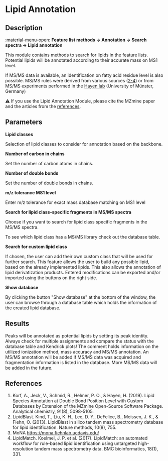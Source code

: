 # **Lipid Annotation**

## Description

:material-menu-open: **Feature list methods → Annotation → Search spectra → Lipid annotation**

This module contains methods to search for lipids in the feature lists. Potential lipids will be annotated according to their accurate mass on MS1 level. 

If MS/MS data is available, an identification on fatty acid residue level is also possible. MS/MS rules were derived from various sources ([2-4](#references)) or from MS/MS experiments performed in the [Hayen lab](https://www.uni-muenster.de/Chemie.ac/en/hayen/) (University of Münster, Germany)

:warning: If you use the Lipid Annotation Module, please cite the MZmine paper and the articles from the [references](#references).

## **Parameters**

**Lipid classes**

Selection of lipid classes to consider for annotation based on the backbone.

**Number of carbon in chains**

Set the number of carbon atoms in chains.

**Number of double bonds**

Set the number of double bonds in chains.

**m/z tolerance MS1 level**

Enter m/z tolerance for exact mass database matching on MS1 level

**Search for lipid class-specific fragments in MS/MS spectra**

Choose if you want to search for lipid class specific fragments in the MS/MS spectra. 

To see which lipid class has a MS/MS library check out the database table.

**Search for custom lipid class**

If chosen, the user can add their own custom class that will be used for further search. This feature allows the user to build any possible lipid, based on the already implemented lipids. This also allows the annotation of lipid derivatization products. Entered modifications can be exported and/or imported using the buttons on the right side.

**Show database**

By clicking the button "Show database" at the bottom of the window, the user can browse through a database table which holds the information of the created lipid database.

[//]: # (TODO Leave commented until bug is fixed)
[//]: # (All lipids are displayed in two Kendrick mass plots &#40;KMD CH2 left, KMD H right&#41;. Lipids that interfere in the selcted m/z window are marked yellow, isobaric lipids are marked red. The others are displayed green.)

[//]: # (TODO Add the plots)


## **Results**

Peaks will be annotated as potential lipids by setting its peak identity. Always check for multiple assignments and compare the status with the database table and Kendrick plots! The comment holds information on the utilized ionization method, mass accuracy and MS/MS annotation. An MS/MS annotation will be added if MS/MS data was acquired and fragmentation information is listed in the database. More MS/MS data will be added in the future. 

## References

1. Korf, A., Jeck, V., Schmid, R., Helmer, P. O., & Hayen, H. (2019). Lipid Species Annotation at Double Bond Position Level with Custom Databases by Extension of the MZmine Open-Source Software Package. Analytical chemistry, 91(8), 5098-5105. 
2. LipidBlast. Kind, T., Liu, K. H., Lee, D. Y., DeFelice, B., Meissen, J. K., & Fiehn, O. (2013). LipidBlast in silico tandem mass spectrometry database for lipid identification. Nature methods, 10(8), 755. 
3. MoNA <a>https://mona.fiehnlab.ucdavis.edu/</a>
4. LipidMatch. Koelmel, J. P. et al. (2017). LipidMatch: an automated workflow for rule-based lipid identification using untargeted high-resolution tandem mass spectrometry data. BMC bioinformatics, 18(1), 331.